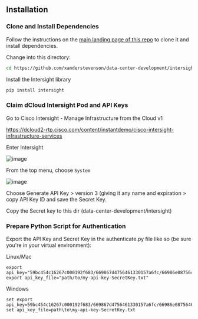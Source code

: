 

## Installation

### Clone and Install Dependencies

Follow the instructions on the [main landing page of this repo](https://github.com/xanderstevenson/data-center-development/tree/main) to clone it and install dependencies.

Change into this directory:

```bash
cd https://github.com/xanderstevenson/data-center-development/intersight
```

Install the Intersight library

```bash
pip install intersight
```

### Claim dCloud Intersight Pod and API Keys

Go to Cisco Intersight - Manage Infrastructure from the Cloud v1 

https://dcloud2-rtp.cisco.com/content/instantdemo/cisco-intersight-infrastructure-services


Enter Intersight

![image](https://github.com/user-attachments/assets/fb3394f8-c677-41a1-8b8e-157308f6d555)


From the top menu, choose `System`

![image](https://github.com/user-attachments/assets/cebef1ea-f554-4d05-bd88-0cb5a4242d8e)


Choose Generate API Key > version 3 (giving it any name and expiration > copy API Key ID and save the Secret Key.

Copy the Secret key to this dir (data-center-development/intersight)


### Prepare Python Script for Authentication


Export the API Key and Secret Key in the authenticate.py file like so (be sure you're in your virtual environment):

Linux/Mac
```
export api_key="59bc454c16267c000192f683/669867d4756461330157a6fc/66986e087564613101976ffd"
export api_key_file="path/to/my-api-key-SecretKey.txt"
```

Windows
```
set export api_key=59bc454c16267c000192f683/669867d4756461330157a6fc/66986e087564613101976ffd
set api_key_file=path\to\my-api-key-SecretKey.txt
```



